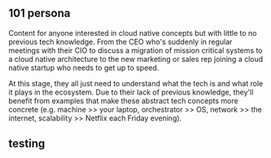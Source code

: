 ## 101 persona 
Content for anyone interested in cloud native concepts but with little to no previous tech knowledge. From the CEO who's suddenly in regular meetings with their CIO to discuss a migration of mission critical systems to a cloud native architecture to the new marketing or sales rep joining a cloud native startup who needs to get up to speed. 

At this stage, they all just need to understand what the tech is and what role it plays in the ecosystem. Due to their lack of previous knowledge, they'll benefit from examples that make these abstract tech concepts more concrete (e.g. machine >> your laptop, orchestrator >> OS, network >> the internet, scalability >> Netflix each Friday evening).


## testing